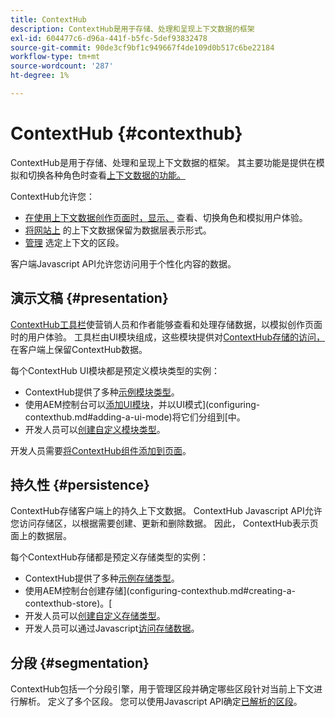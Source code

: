 ```yaml
---
title: ContextHub
description: ContextHub是用于存储、处理和呈现上下文数据的框架
exl-id: 604477c6-d96a-441f-b5fc-5def93832478
source-git-commit: 90de3cf9bf1c949667f4de109d0b517c6be22184
workflow-type: tm+mt
source-wordcount: '287'
ht-degree: 1%

---
```


# ContextHub {#contexthub}

ContextHub是用于存储、处理和呈现上下文数据的框架。 其主要功能是提供在模拟和切换各种角色时查看[上下文数据的功能。](/help/sites-cloud/authoring/personalization/contexthub.md)

ContextHub允许您：

* [在使用上下文数据创作页面时，显示、](#presentation) 查看、切换角色和模拟用户体验。
* [将网站上](#persistence) 的上下文数据保留为数据层表示形式。
* [管理](#segmentation) 选定上下文的区段。

客户端Javascript API允许您访问用于个性化内容的数据。

## 演示文稿 {#presentation}

[ContextHub工具栏](/help/sites-cloud/authoring/personalization/contexthub.md)使营销人员和作者能够查看和处理存储数据，以模拟创作页面时的用户体验。 工具栏由UI模块组成，这些模块提供对[ContextHub存储的访问，](#persistence)在客户端上保留ContextHub数据。

每个ContextHub UI模块都是预定义模块类型的实例：

* ContextHub提供了多种[示例模块类型](sample-modules.md)。
* 使用AEM控制台可以[添加UI模块](configuring-contexthub.md#adding-a-ui-module)，并以UI模式](configuring-contexthub.md#adding-a-ui-mode)将它们分组到[中。
* 开发人员可以[创建自定义模块类型](extending-contexthub.md#creating-contexthub-ui-module-types)。

开发人员需要[将ContextHub组件添加到页面](configuring-contexthub.md)。

## 持久性 {#persistence}

ContextHub存储客户端上的持久上下文数据。 ContextHub Javascript API允许您访问存储区，以根据需要创建、更新和删除数据。 因此， ContextHub表示页面上的数据层。

每个ContextHub存储都是预定义存储类型的实例：

* ContextHub提供了多种[示例存储类型](sample-stores.md)。
* 使用AEM控制台创建存储](configuring-contexthub.md#creating-a-contexthub-store)。[
* 开发人员可以[创建自定义存储类型](extending-contexthub.md#creating-custom-store-candidates)。
* 开发人员可以通过Javascript[访问存储数据](adding-contexthub.md#interacting-with-contexthub-stores)。

## 分段 {#segmentation}

ContextHub包括一个分段引擎，用于管理区段并确定哪些区段针对当前上下文进行解析。 定义了多个区段。 您可以使用Javascript API确定[已解析的区段](adding-contexthub.md#determining-resolved-contexthub-segments)。
